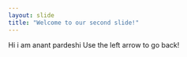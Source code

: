 ```yaml
---
layout: slide
title: "Welcome to our second slide!"
---
```

Hi i am anant pardeshi
Use the left arrow to go back!
